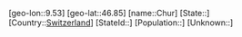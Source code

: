 ﻿---
location: [46.85,9.53]
type: City
tags:
- geo/City


SpocWebEntityId: 29607
isDeleted: false
confidential: public

---
[geo-lon::9.53]
[geo-lat::46.85]
[name::Chur]
[State::]
[Country::[Switzerland](geo/Continent/Europe/Switzerland.md)]
[StateId::]
[Population::]
[Unknown::]

